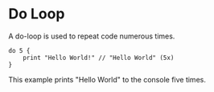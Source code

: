 # Do Loop

A do-loop is used to repeat code numerous times.

```gno
do 5 {
    print "Hello World!" // "Hello World" (5x)
}
```

This example prints "Hello World" to the console five times.
